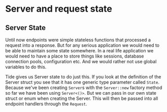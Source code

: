 # Server and request state

## Server State
Until now endpoints were simple stateless functions that processed a request into a response. But for any serious application we would need to be able to maintain some state somewhere. In a real life application we would need to have a place to store things like sessions, database connection pools, configuration etc. And we would rather not use global variables to do this.

Tide gives us Server state to do just this. If you look at the definition of the Server struct you see that it has one generic type parameter called `State`. Because we've been creating `Server`s with the `Server::new` factory method so far we have been using `Server<()>`. But we can pass in our own state struct or enum when creating the Server. This will then be passed into all endpoint handlers through the `Request`.